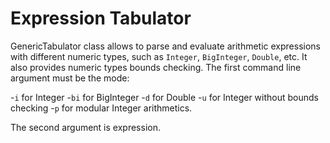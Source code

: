 # Expression Tabulator
GenericTabulator class allows to parse and evaluate arithmetic expressions with different numeric types, such as `Integer`, `BigInteger`, `Double`, etc. It also provides numeric types bounds checking. The first command line argument must be the mode: 

-`i` for Integer
-`bi` for BigInteger
-`d` for Double
-`u` for Integer without bounds checking
-`p` for modular Integer arithmetics. 

The second argument is expression.
